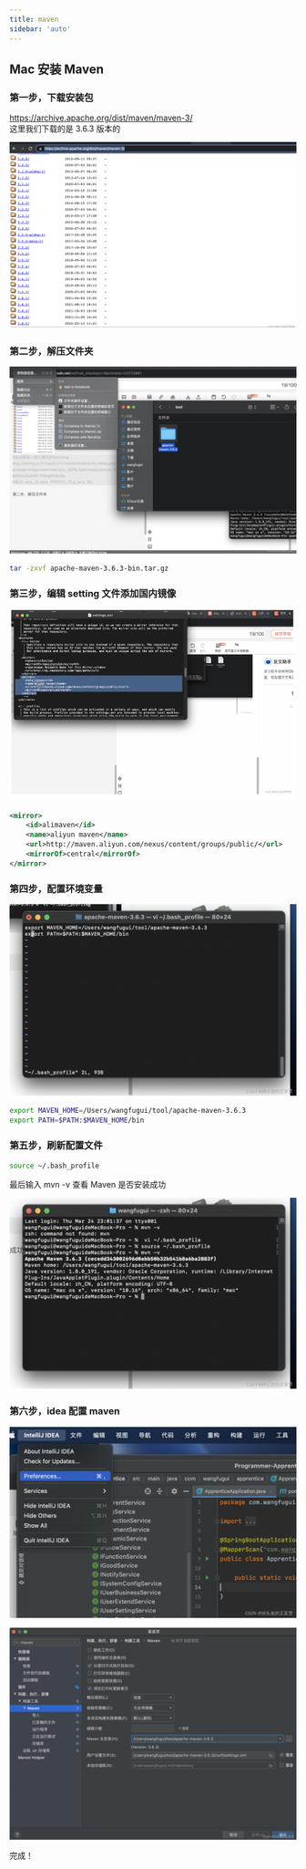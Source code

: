 ```yaml
---
title: maven
sidebar: 'auto'
---
```


## Mac 安装 Maven

### 第一步，下载安装包

<https://archive.apache.org/dist/maven/maven-3/>  
这里我们下载的是 3.6.3 版本的

![maven1](/images/maven1.png)

### 第二步，解压文件夹

![maven2](/images/maven2.png)

```bash
tar -zxvf apache-maven-3.6.3-bin.tar.gz
```

### 第三步，编辑 setting 文件添加国内镜像

![maven3](/images/maven3.png)

```xml
<mirror>
    <id>alimaven</id>
    <name>aliyun maven</name>
    <url>http://maven.aliyun.com/nexus/content/groups/public/</url>
    <mirrorOf>central</mirrorOf>
</mirror>
```

### 第四步，配置环境变量

![maven4](/images/maven4.png)

```bash
export MAVEN_HOME=/Users/wangfugui/tool/apache-maven-3.6.3
export PATH=$PATH:$MAVEN_HOME/bin
```

### 第五步，刷新配置文件

```bash
source ~/.bash_profile
```

最后输入 mvn -v 查看 Maven 是否安装成功

![maven5](/images/maven5.png)

### 第六步，idea 配置 maven

![maven6](/images/maven6.png)

![maven7](/images/maven7.png)

完成！
